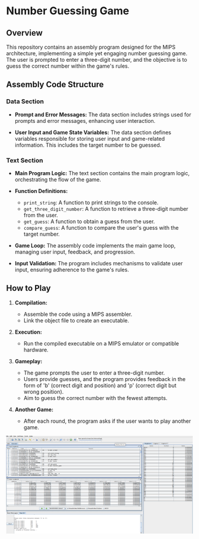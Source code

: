 # Number Guessing Game

## Overview

This repository contains an assembly program designed for the MIPS architecture, implementing a simple yet engaging number guessing game. The user is prompted to enter a three-digit number, and the objective is to guess the correct number within the game's rules.

## Assembly Code Structure

### Data Section

- **Prompt and Error Messages:** The data section includes strings used for prompts and error messages, enhancing user interaction.
  
- **User Input and Game State Variables:** The data section defines variables responsible for storing user input and game-related information. This includes the target number to be guessed.

### Text Section

- **Main Program Logic:** The text section contains the main program logic, orchestrating the flow of the game.

- **Function Definitions:**
  - `print_string`: A function to print strings to the console.
  - `get_three_digit_number`: A function to retrieve a three-digit number from the user.
  - `get_guess`: A function to obtain a guess from the user.
  - `compare_guess`: A function to compare the user's guess with the target number.

- **Game Loop:** The assembly code implements the main game loop, managing user input, feedback, and progression.

- **Input Validation:** The program includes mechanisms to validate user input, ensuring adherence to the game's rules.

## How to Play

1. **Compilation:**
   - Assemble the code using a MIPS assembler.
   - Link the object file to create an executable.

2. **Execution:**
   - Run the compiled executable on a MIPS emulator or compatible hardware.

3. **Gameplay:**
   - The game prompts the user to enter a three-digit number.
   - Users provide guesses, and the program provides feedback in the form of 'b' (correct digit and position) and 'p' (correct digit but wrong position).
   - Aim to guess the correct number with the fewest attempts.

4. **Another Game:**
   - After each round, the program asks if the user wants to play another game.

![Local Image](example.png)

